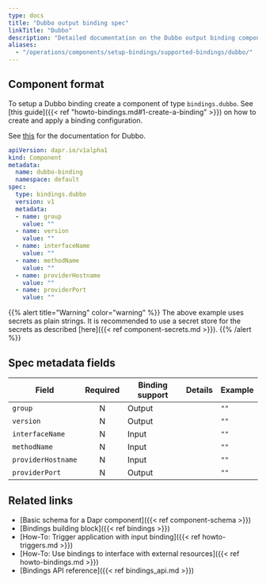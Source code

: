 ```yaml
---
type: docs
title: "Dubbo output binding spec"
linkTitle: "Dubbo"
description: "Detailed documentation on the Dubbo output binding component"
aliases:
  - "/operations/components/setup-bindings/supported-bindings/dubbo/"
---
```


## Component format

To setup a Dubbo binding create a component of type `bindings.dubbo`. See [this guide]({{< ref "howto-bindings.md#1-create-a-binding" >}}) on how to create and apply a binding configuration.

See [this](https://dubbo.apache.org/docs/) for the documentation for Dubbo.

```yml
apiVersion: dapr.io/v1alpha1
kind: Component
metadata:
  name: dubbo-binding
  namespace: default
spec:
  type: bindings.dubbo
  version: v1
  metadata:
  - name: group
    value: ""
  - name: version
    value: ""
  - name: interfaceName
    value: ""
  - name: methodName
    value: ""
  - name: providerHostname
    value: ""
  - name: providerPort
    value: ""
```

{{% alert title="Warning" color="warning" %}}
The above example uses secrets as plain strings. It is recommended to use a secret store for the secrets as described [here]({{< ref component-secrets.md >}}).
{{% /alert %}}

## Spec metadata fields

| Field              | Required | Binding support |  Details | Example |
|--------------------|:--------:|------------|-----|---------|
| `group` | N | Output |  | `""` |
| `version` | N | Output |  | `""` |
| `interfaceName` | N | Input |  | `""` |
| `methodName` | N | Input |  | `""` |
| `providerHostname` | N | Input |  | `""` |
| `providerPort` | N | Output |  | `""` |

## Related links

- [Basic schema for a Dapr component]({{< ref component-schema >}})
- [Bindings building block]({{< ref bindings >}})
- [How-To: Trigger application with input binding]({{< ref howto-triggers.md >}})
- [How-To: Use bindings to interface with external resources]({{< ref howto-bindings.md >}})
- [Bindings API reference]({{< ref bindings_api.md >}})
